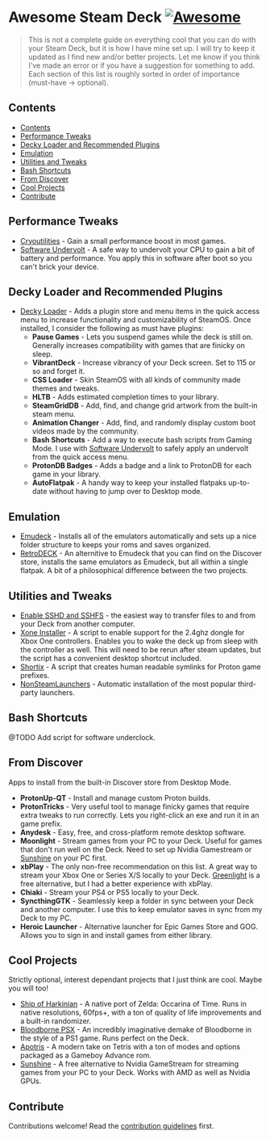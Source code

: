 <!-- omit from toc -->
# Awesome Steam Deck [![Awesome](https://awesome.re/badge.svg)](https://awesome.re)

> This is not a complete guide on everything cool that you can do with your Steam Deck, but it is how I have mine set up. I will try to keep it updated as I find new and/or better projects. Let me know if you think I've made an error or if you have a suggestion for something to add. Each section of this list is roughly sorted in order of importance (must-have -> optional).


## Contents
- [Contents](#contents)
- [Performance Tweaks](#performance-tweaks)
- [Decky Loader and Recommended Plugins](#decky-loader-and-recommended-plugins)
- [Emulation](#emulation)
- [Utilities and Tweaks](#utilities-and-tweaks)
- [Bash Shortcuts](#bash-shortcuts)
- [From Discover](#from-discover)
- [Cool Projects](#cool-projects)
- [Contribute](#contribute)



## Performance Tweaks
- [Cryoutilities](https://github.com/CryoByte33/steam-deck-utilities) - Gain a small performance boost in most games. 
- [Software Undervolt](https://github.com/KyleGospo/Steam-Deck-Software-Undervolt) - A safe way to undervolt your CPU to gain a bit of battery and performance. You apply this in software after boot so you can't brick your device. 


## Decky Loader and Recommended Plugins
- [Decky Loader](https://github.com/SteamDeckHomebrew/decky-loader) - Adds a plugin store and menu items in the quick access menu to increase functionality and customizability of SteamOS. Once installed, I consider the following as must have plugins:
    - **Pause Games** - Lets you suspend games while the deck is still on. Generally increases compatibility with games that are finicky on sleep.
    - **VibrantDeck** - Increase vibrancy of your Deck screen. Set to 115 or so and forget it.
    - **CSS Loader** - Skin SteamOS with all kinds of community made themes and tweaks.
    - **HLTB** - Adds estimated completion times to your library. 
    - **SteamGridDB** - Add, find, and change grid artwork from the built-in steam menu. 
    - **Animation Changer** - Add, find, and randomly display custom boot videos made by the community. 
    - **Bash Shortcuts** - Add a way to execute bash scripts from Gaming Mode. I use with [Software Undervolt](https://github.com/KyleGospo/Steam-Deck-Software-Undervolt) to safely apply an undervolt from the quick access menu. 
    - **ProtonDB Badges** - Adds a badge and a link to ProtonDB for each game in your library. 
    - **AutoFlatpak** - A handy way to keep your installed flatpaks up-to-date without having to jump over to Desktop mode. 

## Emulation
- [Emudeck](https://www.emudeck.com) - Installs all of the emulators automatically and sets up a nice folder structure to keeps your roms and saves organized. 
- [RetroDECK](https://www.emudeck.com) - An alternitive to Emudeck that you can find on the Discover store, installs the same emulators as Emudeck, but all within a single flatpak. A bit of a philosophical difference between the two projects.

## Utilities and Tweaks
- [Enable SSHD and SSHFS](https://www.youtube.com/watch?v=6GT67H8Xsjs) - the easiest way to transfer files to and from your Deck from another computer.
- [Xone Installer](https://gist.github.com/cdleveille/e84c235c6e8c17042d35a7c0d92cdc96) - A script to enable support for the 2.4ghz dongle for Xbox One controllers. Enables you to wake the deck up from sleep with the controller as well. This will need to be rerun after steam updates, but the script has a convenient desktop shortcut included.
- [Shortix](https://github.com/Jannomag/shortix) - A script that creates human readable symlinks for Proton game prefixes. 
- [NonSteamLaunchers](https://github.com/moraroy/NonSteamLaunchers-On-Steam-Deck) - Automatic installation of the most popular third-party launchers.
  
## Bash Shortcuts
@TODO Add script for software underclock.

## From Discover
Apps to install from the built-in Discover store from Desktop Mode.

- **ProtonUp-QT** - Install and manage custom Proton builds.
- **ProtonTricks** - Very useful tool to manage finicky games that require extra tweaks to run correctly. Lets you right-click an exe and run it in an game prefix.
- **Anydesk** - Easy, free, and cross-platform remote desktop software.
- **Moonlight** - Stream games from your PC to your Deck. Useful for games that don't run well on the Deck. Need to set up Nvidia Gamestream or [Sunshine](https://github.com/LizardByte/Sunshine) on your PC first.
- **xbPlay** - The only non-free recommendation on this list. A great way to stream your Xbox One or Series X/S locally to your Deck. [Greenlight](https://github.com/unknownskl/greenlight) is a free alternative, but I had a better experience with xbPlay.
- **Chiaki** - Stream your PS4 or PS5 locally to your Deck.
- **SyncthingGTK** - Seamlessly keep a folder in sync between your Deck and another computer. I use this to keep emulator saves in sync from my Deck to my PC.
- **Heroic Launcher** - Alternative launcher for Epic Games Store and GOG. Allows you to sign in and install games from either library. 

    
## Cool Projects
Strictly optional, interest dependant projects that I just think are cool. Maybe you will too!
- [Ship of Harkinian](https://www.shipofharkinian.com/) - A native port of Zelda: Occarina of Time. Runs in native resolutions, 60fps+, with a ton of quality of life improvements and a built-in randomizer.
- [Bloodborne PSX](https://b0tster.itch.io/bbpsx) - An incredibly imaginative demake of Bloodborne in the style of a PS1 game. Runs perfect on the Deck. 
- [Apotris](https://akouzoukos.com/apotris) - A modern take on Tetris with a ton of modes and options packaged as a Gameboy Advance rom. 
- [Sunshine](https://github.com/LizardByte/Sunshine) - A free alternative to Nvidia GameStream for streaming games from your PC to your Deck. Works with AMD as well as Nvidia GPUs.

## Contribute

Contributions welcome! Read the [contribution guidelines](contributing.md) first.

